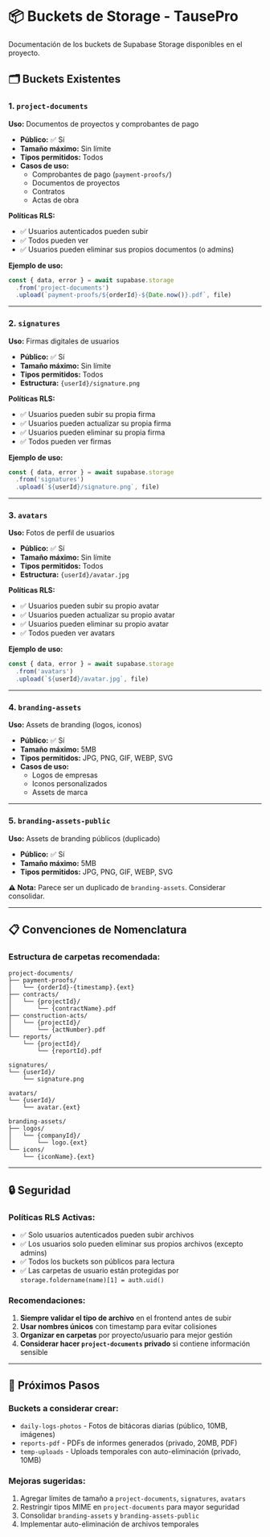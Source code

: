# 📦 Buckets de Storage - TausePro

Documentación de los buckets de Supabase Storage disponibles en el proyecto.

## 🗂️ Buckets Existentes

### 1. `project-documents` 
**Uso:** Documentos de proyectos y comprobantes de pago
- **Público:** ✅ Sí
- **Tamaño máximo:** Sin límite
- **Tipos permitidos:** Todos
- **Casos de uso:**
  - Comprobantes de pago (`payment-proofs/`)
  - Documentos de proyectos
  - Contratos
  - Actas de obra

**Políticas RLS:**
- ✅ Usuarios autenticados pueden subir
- ✅ Todos pueden ver
- ✅ Usuarios pueden eliminar sus propios documentos (o admins)

**Ejemplo de uso:**
```typescript
const { data, error } = await supabase.storage
  .from('project-documents')
  .upload(`payment-proofs/${orderId}-${Date.now()}.pdf`, file)
```

---

### 2. `signatures`
**Uso:** Firmas digitales de usuarios
- **Público:** ✅ Sí
- **Tamaño máximo:** Sin límite
- **Tipos permitidos:** Todos
- **Estructura:** `{userId}/signature.png`

**Políticas RLS:**
- ✅ Usuarios pueden subir su propia firma
- ✅ Usuarios pueden actualizar su propia firma
- ✅ Usuarios pueden eliminar su propia firma
- ✅ Todos pueden ver firmas

**Ejemplo de uso:**
```typescript
const { data, error } = await supabase.storage
  .from('signatures')
  .upload(`${userId}/signature.png`, file)
```

---

### 3. `avatars`
**Uso:** Fotos de perfil de usuarios
- **Público:** ✅ Sí
- **Tamaño máximo:** Sin límite
- **Tipos permitidos:** Todos
- **Estructura:** `{userId}/avatar.jpg`

**Políticas RLS:**
- ✅ Usuarios pueden subir su propio avatar
- ✅ Usuarios pueden actualizar su propio avatar
- ✅ Usuarios pueden eliminar su propio avatar
- ✅ Todos pueden ver avatars

**Ejemplo de uso:**
```typescript
const { data, error } = await supabase.storage
  .from('avatars')
  .upload(`${userId}/avatar.jpg`, file)
```

---

### 4. `branding-assets`
**Uso:** Assets de branding (logos, iconos)
- **Público:** ✅ Sí
- **Tamaño máximo:** 5MB
- **Tipos permitidos:** JPG, PNG, GIF, WEBP, SVG
- **Casos de uso:**
  - Logos de empresas
  - Iconos personalizados
  - Assets de marca

---

### 5. `branding-assets-public`
**Uso:** Assets de branding públicos (duplicado)
- **Público:** ✅ Sí
- **Tamaño máximo:** 5MB
- **Tipos permitidos:** JPG, PNG, GIF, WEBP, SVG

**⚠️ Nota:** Parece ser un duplicado de `branding-assets`. Considerar consolidar.

---

## 📋 Convenciones de Nomenclatura

### Estructura de carpetas recomendada:

```
project-documents/
├── payment-proofs/
│   └── {orderId}-{timestamp}.{ext}
├── contracts/
│   └── {projectId}/
│       └── {contractName}.pdf
├── construction-acts/
│   └── {projectId}/
│       └── {actNumber}.pdf
└── reports/
    └── {projectId}/
        └── {reportId}.pdf

signatures/
└── {userId}/
    └── signature.png

avatars/
└── {userId}/
    └── avatar.{ext}

branding-assets/
├── logos/
│   └── {companyId}/
│       └── logo.{ext}
└── icons/
    └── {iconName}.{ext}
```

---

## 🔒 Seguridad

### Políticas RLS Activas:
- ✅ Solo usuarios autenticados pueden subir archivos
- ✅ Los usuarios solo pueden eliminar sus propios archivos (excepto admins)
- ✅ Todos los buckets son públicos para lectura
- ✅ Las carpetas de usuario están protegidas por `storage.foldername(name)[1] = auth.uid()`

### Recomendaciones:
1. **Siempre validar el tipo de archivo** en el frontend antes de subir
2. **Usar nombres únicos** con timestamp para evitar colisiones
3. **Organizar en carpetas** por proyecto/usuario para mejor gestión
4. **Considerar hacer `project-documents` privado** si contiene información sensible

---

## 🚀 Próximos Pasos

### Buckets a considerar crear:
- `daily-logs-photos` - Fotos de bitácoras diarias (público, 10MB, imágenes)
- `reports-pdf` - PDFs de informes generados (privado, 20MB, PDF)
- `temp-uploads` - Uploads temporales con auto-eliminación (privado, 10MB)

### Mejoras sugeridas:
1. Agregar límites de tamaño a `project-documents`, `signatures`, `avatars`
2. Restringir tipos MIME en `project-documents` para mayor seguridad
3. Consolidar `branding-assets` y `branding-assets-public`
4. Implementar auto-eliminación de archivos temporales
